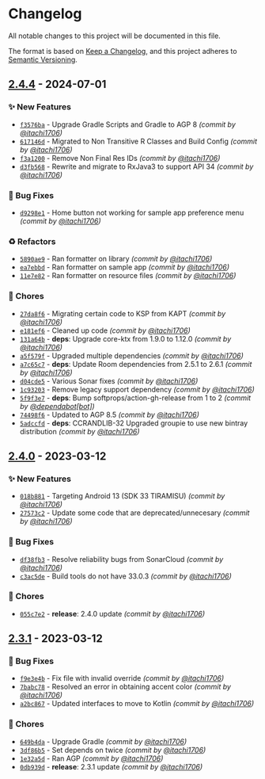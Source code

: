 # Changelog
All notable changes to this project will be documented in this file.

The format is based on [Keep a Changelog](https://keepachangelog.com/en/1.0.0/),
and this project adheres to [Semantic Versioning](https://semver.org/spec/v2.0.0.html).

## [2.4.4] - 2024-07-01
### :sparkles: New Features
- [`f3576ba`](https://github.com/itachi1706/CheesecakeCEPASReader/commit/f3576bad66bba385c4ea0fda69d72754a82c258d) - Upgrade Gradle Scripts and Gradle to AGP 8 *(commit by [@itachi1706](https://github.com/itachi1706))*
- [`617146d`](https://github.com/itachi1706/CheesecakeCEPASReader/commit/617146d0ed4e699f9401a79c85f2d41eef5c1e0b) - Migrated to Non Transitive R Classes and Build Config *(commit by [@itachi1706](https://github.com/itachi1706))*
- [`f3a1200`](https://github.com/itachi1706/CheesecakeCEPASReader/commit/f3a1200112dbe05a2f6099bae3d8f6a68d14cac8) - Remove Non Final Res IDs *(commit by [@itachi1706](https://github.com/itachi1706))*
- [`d3fb568`](https://github.com/itachi1706/CheesecakeCEPASReader/commit/d3fb56881d070e7f548ff3bdcf02b5fde684ee32) - Rewrite and migrate to RxJava3 to support API 34 *(commit by [@itachi1706](https://github.com/itachi1706))*

### :bug: Bug Fixes
- [`d9298e1`](https://github.com/itachi1706/CheesecakeCEPASReader/commit/d9298e116bcb7f7749e85d991caafd0c4e06bf86) - Home button not working for sample app preference menu *(commit by [@itachi1706](https://github.com/itachi1706))*

### :recycle: Refactors
- [`5890ae9`](https://github.com/itachi1706/CheesecakeCEPASReader/commit/5890ae9b2786f5c8f3c19dadc464631a31647129) - Ran formatter on library *(commit by [@itachi1706](https://github.com/itachi1706))*
- [`ea7ebbd`](https://github.com/itachi1706/CheesecakeCEPASReader/commit/ea7ebbd4cfac3b9895d44a33c855a1b35edb47ec) - Ran formatter on sample app *(commit by [@itachi1706](https://github.com/itachi1706))*
- [`11e7e82`](https://github.com/itachi1706/CheesecakeCEPASReader/commit/11e7e827ce2eba14d69e4b766d98a750ddd9583c) - Ran formatter on resource files *(commit by [@itachi1706](https://github.com/itachi1706))*

### :wrench: Chores
- [`27da8f6`](https://github.com/itachi1706/CheesecakeCEPASReader/commit/27da8f653589b42d13e53852ae7f0891c4006011) - Migrating certain code to KSP from KAPT *(commit by [@itachi1706](https://github.com/itachi1706))*
- [`e181ef6`](https://github.com/itachi1706/CheesecakeCEPASReader/commit/e181ef6d22872bc15bd0f5ade75fabce057f947b) - Cleaned up code *(commit by [@itachi1706](https://github.com/itachi1706))*
- [`131a64b`](https://github.com/itachi1706/CheesecakeCEPASReader/commit/131a64b25873fee5e5655f84dc163daaf4c3713f) - **deps**: Upgrade core-ktx from 1.9.0 to 1.12.0 *(commit by [@itachi1706](https://github.com/itachi1706))*
- [`a5f579f`](https://github.com/itachi1706/CheesecakeCEPASReader/commit/a5f579f89ecd60378baa339e11e7d90bd39777b9) - Upgraded multiple dependencies *(commit by [@itachi1706](https://github.com/itachi1706))*
- [`a7c65c7`](https://github.com/itachi1706/CheesecakeCEPASReader/commit/a7c65c7041e2f4de32571a9baf8ebf4bd2a02746) - **deps**: Update Room dependencies from 2.5.1 to 2.6.1 *(commit by [@itachi1706](https://github.com/itachi1706))*
- [`d04cde5`](https://github.com/itachi1706/CheesecakeCEPASReader/commit/d04cde57d487799878d6f03d3a70b534747b2423) - Various Sonar fixes *(commit by [@itachi1706](https://github.com/itachi1706))*
- [`1c93203`](https://github.com/itachi1706/CheesecakeCEPASReader/commit/1c9320306479e1a151de21893e84f6c4e2844f7a) - Remove legacy support dependency *(commit by [@itachi1706](https://github.com/itachi1706))*
- [`5f9f3e7`](https://github.com/itachi1706/CheesecakeCEPASReader/commit/5f9f3e7c194eade9bdaf4a64f5a253896d703af8) - **deps**: Bump softprops/action-gh-release from 1 to 2 *(commit by [@dependabot[bot]](https://github.com/apps/dependabot))*
- [`74498f6`](https://github.com/itachi1706/CheesecakeCEPASReader/commit/74498f68146cff7fe96a5f0dd6ca41e28f35d210) - Updated to AGP 8.5 *(commit by [@itachi1706](https://github.com/itachi1706))*
- [`5adccfd`](https://github.com/itachi1706/CheesecakeCEPASReader/commit/5adccfd1adbba71e17b7bb44fffc48d178a322d9) - **deps**: CCRANDLIB-32 Upgraded groupie to use new bintray distribution *(commit by [@itachi1706](https://github.com/itachi1706))*


## [2.4.0] - 2023-03-12
### :sparkles: New Features
- [`018b881`](https://github.com/itachi1706/CheesecakeCEPASReader/commit/018b881707b3995975831d1976dfdeb885f3ee1a) - Targeting Android 13 (SDK 33 TIRAMISU) *(commit by [@itachi1706](https://github.com/itachi1706))*
- [`27573c2`](https://github.com/itachi1706/CheesecakeCEPASReader/commit/27573c210350a7433316d9c886923165cbf289cc) - Update some code that are deprecated/unnecesary *(commit by [@itachi1706](https://github.com/itachi1706))*

### :bug: Bug Fixes
- [`df38fb3`](https://github.com/itachi1706/CheesecakeCEPASReader/commit/df38fb3729bddd6072dd05f3f7d5c1c8a6160ff5) - Resolve reliability bugs from SonarCloud *(commit by [@itachi1706](https://github.com/itachi1706))*
- [`c3ac5de`](https://github.com/itachi1706/CheesecakeCEPASReader/commit/c3ac5ded90df8b523946c94b21651308349e4fc4) - Build tools do not have 33.0.3 *(commit by [@itachi1706](https://github.com/itachi1706))*

### :wrench: Chores
- [`055c7e2`](https://github.com/itachi1706/CheesecakeCEPASReader/commit/055c7e2fb846c45d032dfa6aad21be2e735715b0) - **release**: 2.4.0 update *(commit by [@itachi1706](https://github.com/itachi1706))*


## [2.3.1] - 2023-03-12
### :bug: Bug Fixes
- [`f9e3e4b`](https://github.com/itachi1706/CheesecakeCEPASReader/commit/f9e3e4b59a36cafea52463fc832e0e6a0e9442f4) - Fix file with invalid override *(commit by [@itachi1706](https://github.com/itachi1706))*
- [`7babc78`](https://github.com/itachi1706/CheesecakeCEPASReader/commit/7babc7825c80427cae1ac2d8d9e31e260dc7b292) - Resolved an error in obtaining accent color *(commit by [@itachi1706](https://github.com/itachi1706))*
- [`a2bc867`](https://github.com/itachi1706/CheesecakeCEPASReader/commit/a2bc867504e3e76acf7a42c4abe0f833f00efaf6) - Updated interfaces to move to Kotlin *(commit by [@itachi1706](https://github.com/itachi1706))*

### :wrench: Chores
- [`649b4da`](https://github.com/itachi1706/CheesecakeCEPASReader/commit/649b4dac09dec8a19695780685b3cf9b9b02544b) - Upgrade Gradle *(commit by [@itachi1706](https://github.com/itachi1706))*
- [`3df86b5`](https://github.com/itachi1706/CheesecakeCEPASReader/commit/3df86b5fe207c8968be5f801120321a3e5ee7539) - Set depends on twice *(commit by [@itachi1706](https://github.com/itachi1706))*
- [`1e32a5d`](https://github.com/itachi1706/CheesecakeCEPASReader/commit/1e32a5de6e6ad8d5c8da66a7e5ae8f85da04546b) - Ran AGP *(commit by [@itachi1706](https://github.com/itachi1706))*
- [`0db939d`](https://github.com/itachi1706/CheesecakeCEPASReader/commit/0db939d29483b84f1d5c62a013c686ac6057e098) - **release**: 2.3.1 update *(commit by [@itachi1706](https://github.com/itachi1706))*


[2.3.1]: https://github.com/itachi1706/CheesecakeCEPASReader/compare/2.3.0...2.3.1
[2.4.0]: https://github.com/itachi1706/CheesecakeCEPASReader/compare/2.3.1...2.4.0
[2.4.4]: https://github.com/itachi1706/CheesecakeCEPASReader/compare/2.4.3...2.4.4
